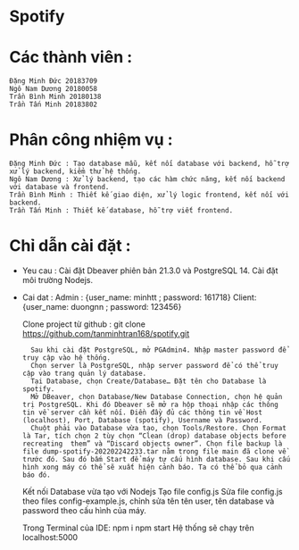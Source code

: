 # Spotify

# Các thành viên : 
    Đặng Minh Đức 20183709
    Ngô Nam Dương 20180058
    Trần Bình Minh 20180138
    Trần Tấn Minh 20183802

# Phân công nhiệm vụ : 
    Đặng Minh Đức : Tạo database mẫu, kết nối database với backend, hỗ trợ xử lý backend, kiểm thử hệ thống.
    Ngô Nam Dương : Xử lý backend, tạo các hàm chức năng, kết nối backend với database và frontend.
    Trần Bình Minh : Thiết kế giao diện, xử lý logic frontend, kết nối với backend. 
    Trần Tấn Minh : Thiết kế database, hỗ trợ viết frontend.

# Chỉ dẫn cài đặt : 
- Yeu cau : 
    Cài đặt Dbeaver phiên bản 21.3.0 và PostgreSQL 14.
    Cài đặt môi trường Nodejs.
- Cai dat : 
    Admin : {user_name: minhtt ; password: 161718}
    Client: {user_name: duongnn ; password: 123456}

    
    Clone project từ github : 
        git clone https://github.com/tanminhtran168/spotify.git

        Sau khi cài đặt PostgreSQL, mở PGAdmin4. Nhập master password để truy cập vào hệ thống.
        Chọn server là PostgreSQL, nhập server password để có thể truy cập vào trang quản lý database.
        Tại Database, chọn Create/Database… Đặt tên cho Database là spotify.
        Mở DBeaver, chọn Database/New Database Connection, chọn hệ quản trị PostgreSQL. Khi đó Dbeaver sẽ mở ra hộp thoại nhập các thông tin về server cần kết nối. Điền đầy đủ các thông tin về Host (localhost), Port, Database (spotify), Username và Password.
        Chuột phải vào Database vừa tạo, chọn Tools/Restore. Chọn Format là Tar, tích chọn 2 tùy chọn “Clean (drop) database objects before recreating  them” và “Discard objects owner”. Chọn file backup là file dump-spotify-202202242233.tar nằm trong file main đã clone về trước đó. Sau đó bấm Start để máy tự cấu hình database. Sau khi cấu hình xong máy có thể sẽ xuất hiện cảnh báo. Ta có thể bỏ qua cảnh báo đó.

    Kết nối Database vừa tạo với Nodejs 
	    Tạo file config.js 
	    Sửa file config.js theo files config-example.js, chỉnh sửa tên tên user, tên database và password theo cấu hình của máy. 

    Trong Terminal của IDE: 
        npm i 
        npm start
    Hệ thống sẽ chạy trên localhost:5000